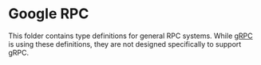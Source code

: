 # Google RPC

This folder contains type definitions for general RPC systems. While
[gRPC](https://github.com/grpc) is using these definitions, they
are not designed specifically to support gRPC.
